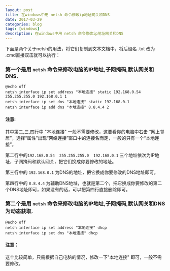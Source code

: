 ```yaml
---
layout: post
title: 在windows中用 netsh 命令修改ip地址网关和DNS
date: 2017-03-29
categories: blog
tags: [windows]
description: 在windows中用 netsh 命令修改ip地址网关和DNS
---
```


下面是两个关于netsh的用法，将它们复制到文本文档中，将后缀名 .txt 改为 .cmd直接双击就可以执行：

### 第一个是用 `netsh` 命令来修改电脑的IP地址,子网掩码,默认网关和DNS.

	@echo off
	netsh interface ip set address "本地连接" static 192.168.0.54 255.255.255.0 192.168.0.1 1
	netsh interface ip set dns "本地连接" static 192.168.0.1
	netsh interface ip add dns "本地连接" 8.8.4.4 2

#### 注意:

其中第二,三,四行中 "本地连接" 一般不需要修改，这要看你的电脑中右击 “网上邻居”，选择“属性”出现“网络连接”窗口中的连接名而定，一般的只有一个“本地连接”。

第二行中的`192.168.0.54  255.255.255.0  192.168.0.1` 三个地址依次为IP地址，子网掩码和默认网关，把它们换成你要修改的地址。

第三行中的 `192.168.0.1` 为DNS的地址，把它换成你要修改的DNS地址即可。

第四行中的 `8.8.4.4` 为辅助DNS地址，也就是第二个，把它换成你要修改的第二个DNS地址即可，如果没有的话，可以把第四行直接删除即可。

### 第二个是用 `netsh` 命令来修改电脑的IP地址,子网掩码,默认网关和DNS为动态获取.

	@echo off
	netsh interface ip set address "本地连接" dhcp
	netsh interface ip set dns "本地连接" dhcp

#### 注意：

这个比较简单，只需根据自己电脑的情况，修改一下"本地连接" 即可，一般不需要修改。